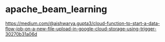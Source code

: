 # apache_beam_learning

https://medium.com/@aishwarya.gupta3/cloud-function-to-start-a-data-flow-job-on-a-new-file-upload-in-google-cloud-storage-using-trigger-30270b31a06d
